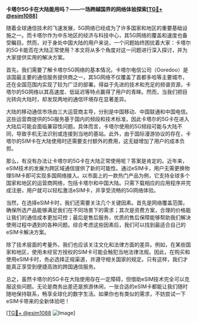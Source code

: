 **卡塔尔5G卡在大陆能用吗？——一场跨越国界的网络体验探索[[TG💪+ @esim1088](https://t.me/s/esim1088)]**

随着全球通信技术的飞速发展，5G网络已经成为了许多国家和地区的重要基础设施之一。而卡塔尔作为中东地区的经济与科技中心，其5G网络的覆盖和速度也备受瞩目。然而，对于身处中国大陆的用户来说，一个问题始终困扰着大家：卡塔尔的5G卡能否在大陆正常使用？本文将从多个角度对这一问题进行深入探讨，并为大家提供实用的解决方案。

首先，我们需要了解卡塔尔5G网络的基本情况。卡塔尔电信公司（Ooredoo）是该国最主要的通信服务提供商之一，其5G网络不仅覆盖了首都多哈等主要城市，还在全国范围内实现了较为广泛的部署。得益于先进的技术和充足的频谱资源，卡塔尔的5G网络以其高速度、低延迟等特点赢得了用户的青睐。然而，当我们把目光转向大陆时，却发现两地的通信环境存在显著差异。

大陆的移动通信市场由三大运营商主导，分别是中国移动、中国联通和中国电信。这些运营商提供的5G服务基于国内的频段和技术标准，因此卡塔尔的5G卡在进入大陆后可能会面临兼容性问题。具体而言，卡塔尔使用的5G频段可能与大陆不同，导致手机无法识别或连接到当地的基站。此外，由于国际漫游协议的存在，卡塔尔的SIM卡在大陆使用时还需要支付额外的费用，这无疑增加了用户的成本负担。

那么，有没有办法让卡塔尔的5G卡在大陆正常使用呢？答案是肯定的。近年来，eSIM技术的发展为跨区域通信提供了新的可能性。通过eSIM卡，用户无需更换物理SIM卡即可实现多国网络接入。以市面上的一款热门产品为例，它支持全球多个国家和地区的运营商网络，包括卡塔尔和中国大陆。只需下载相应的应用程序并完成注册，用户就可以轻松激活eSIM卡，并享受流畅的5G网络体验。

当然，在选择eSIM卡时，我们还需要关注几个关键因素。首先是网络覆盖范围，确保所选产品能够满足我们在不同场景下的需求；其次是资费方案，合理的价格能让我们的通信成本更加可控；最后是售后服务，优质的售后保障能够帮助我们解决使用过程中遇到的各种问题。综合考虑这些因素后，我们可以找到最适合自己的eSIM卡解决方案。

除了技术层面的考量外，我们也应该关注文化和法律方面的差异。例如，在某些国家和地区，使用未经官方授权的SIM卡可能会触犯当地法律法规。因此，在购买和使用eSIM卡时，务必选择正规渠道，并遵守相关国家的规定。只有这样，我们才能真正享受到便捷高效的跨国通信服务。

总之，虽然卡塔尔的5G卡在大陆使用存在一定障碍，但借助eSIM技术完全可以克服这些问题。无论是商务出差还是旅游休闲，一张合适的eSIM卡都能让我们随时随地保持联系，畅享全球化的数字生活。如果你也有类似的需求，不妨尝试一下eSIM卡带来的全新体验吧！

[[TG💪+ @esim1088](https://t.me/s/esim1088) ![Image](https://i.postimg.cc/4NQfJmqS/Snipaste-2025-05-13-00-14-12.png)]